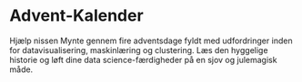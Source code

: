 # Advent-Kalender
Hjælp nissen Mynte gennem fire adventsdage fyldt med udfordringer inden for datavisualisering, maskinlæring og clustering. Læs den hyggelige historie og løft dine data science-færdigheder på en sjov og julemagisk måde.
